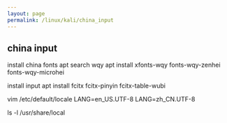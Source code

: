 ```yaml
---
layout: page
permalink: /linux/kali/china_input
---
```


## china input
install china fonts
	apt search wqy
	apt install xfonts-wqy fonts-wqy-zenhei fonts-wqy-microhei

install input
	apt install fcitx fcitx-pinyin fcitx-table-wubi


vim /etc/default/locale
LANG=en_US.UTF-8
LANG=zh_CN.UTF-8

ls -l /usr/share/local
